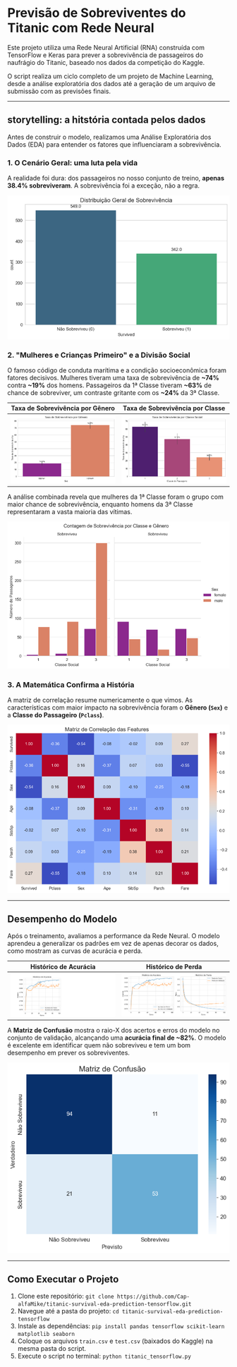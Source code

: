 # Previsão de Sobreviventes do Titanic com Rede Neural

Este projeto utiliza uma Rede Neural Artificial (RNA) construída com TensorFlow e Keras para prever a sobrevivência de passageiros do naufrágio do Titanic, baseado nos dados da competição do Kaggle.

O script realiza um ciclo completo de um projeto de Machine Learning, desde a análise exploratória dos dados até a geração de um arquivo de submissão com as previsões finais.

---

##  storytelling: a hitstória contada pelos dados
Antes de construir o modelo, realizamos uma Análise Exploratória dos Dados (EDA) para entender os fatores que influenciaram a sobrevivência.

### 1. O Cenário Geral: uma luta pela vida
A realidade foi dura: dos passageiros no nosso conjunto de treino, **apenas 38.4% sobreviveram**. A sobrevivência foi a exceção, não a regra.

![Distribuição Geral de Sobrevivência](1_geral_sobrevivencia.png)

### 2. "Mulheres e Crianças Primeiro" e a Divisão Social
O famoso código de conduta marítima e a condição socioeconômica foram fatores decisivos. Mulheres tiveram uma taxa de sobrevivência de **~74%** contra **~19%** dos homens. Passageiros da 1ª Classe tiveram **~63%** de chance de sobreviver, um contraste gritante com os **~24%** da 3ª Classe.

| Taxa de Sobrevivência por Gênero | Taxa de Sobrevivência por Classe |
| :---: | :---: |
| ![Sobrevivência por Gênero](2_sobrevivencia_por_genero.png) | ![Sobrevivência por Classe](3_sobrevivencia_por_classe.png) |

A análise combinada revela que mulheres da 1ª Classe foram o grupo com maior chance de sobrevivência, enquanto homens da 3ª Classe representaram a vasta maioria das vítimas.

![Sobrevivência por Classe e Gênero](5_classe_genero_sobrevivencia.png)

### 3. A Matemática Confirma a História
A matriz de correlação resume numericamente o que vimos. As características com maior impacto na sobrevivência foram o **Gênero (`Sex`)** e a **Classe do Passageiro (`Pclass`)**.

![Matriz de Correlação](6_matriz_correlacao.png)

---

## Desempenho do Modelo

Após o treinamento, avaliamos a performance da Rede Neural. O modelo aprendeu a generalizar os padrões em vez de apenas decorar os dados, como mostram as curvas de acurácia e perda.

| Histórico de Acurácia | Histórico de Perda |
| :---: | :---: |
| ![Gráfico de Acurácia](7_grafico_acuracia.png) | ![Gráfico de Perda](8_grafico_perda_e_acuracia.png) |

A **Matriz de Confusão** mostra o raio-X dos acertos e erros do modelo no conjunto de validação, alcançando uma **acurácia final de ~82%**. O modelo é excelente em identificar quem não sobreviveu e tem um bom desempenho em prever os sobreviventes.

![Matriz de Confusão](9_matriz_confusao.png)

---

## Como Executar o Projeto

1.  Clone este repositório: `git clone https://github.com/Cap-alfaMike/titanic-survival-eda-prediction-tensorflow.git`
2.  Navegue até a pasta do projeto: `cd titanic-survival-eda-prediction-tensorflow`
3.  Instale as dependências: `pip install pandas tensorflow scikit-learn matplotlib seaborn`
4.  Coloque os arquivos `train.csv` e `test.csv` (baixados do Kaggle) na mesma pasta do script.
5.  Execute o script no terminal: `python titanic_tensorflow.py`

